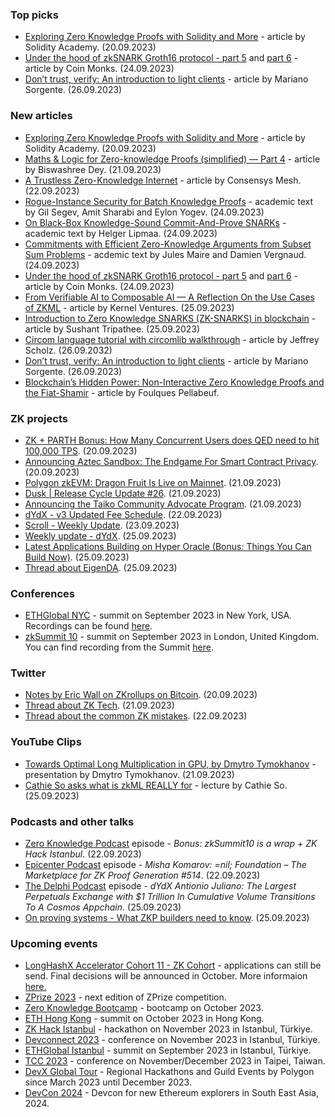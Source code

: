 ### Top picks
* [Exploring Zero Knowledge Proofs with Solidity and More](https://medium.com/@solidity101/exploring-zero-knowledge-proofs-with-solidity-and-more-%EF%B8%8F-%EF%B8%8F-cc918ee89b4a) - article by Solidity Academy. (20.09.2023)
* [Under the hood of zkSNARK Groth16 protocol - part 5](https://medium.com/coinmonks/under-the-hood-of-zksnark-groth16-protocol-part-5-2a958f7051c2) and [part 6](https://medium.com/coinmonks/under-the-hood-of-zksnark-groth16-protocol-part-6-b9aa952a2ce2) - article by Coin Monks. (24.09.2023)
* [Don’t trust, verify: An introduction to light clients](https://a16zcrypto.com/posts/article/an-introduction-to-light-clients/) - article by  Mariano Sorgente. (26.09.2023)

### New articles 
* [Exploring Zero Knowledge Proofs with Solidity and More](https://medium.com/@solidity101/exploring-zero-knowledge-proofs-with-solidity-and-more-%EF%B8%8F-%EF%B8%8F-cc918ee89b4a) - article by Solidity Academy. (20.09.2023)
* [Maths & Logic for Zero-knowledge Proofs (simplified) — Part 4](https://medium.com/@biswashreedey/maths-logic-for-zero-knowledge-proofs-simplified-part-4-ea5164ae1d99) - article by Biswashree Dey. (21.09.2023)
* [A Trustless Zero-Knowledge Internet](https://consensysmesh.medium.com/a-trustless-zero-knowledge-internet-be8045cd05fb) - article by Consensys Mesh. (22.09.2023)
* [Rogue-Instance Security for Batch Knowledge Proofs](https://eprint.iacr.org/2023/1420.pdf) - academic text by Gil Segev, Amit Sharabi and Eylon Yogev. (24.09.2023)
* [On Black-Box Knowledge-Sound Commit-And-Prove SNARKs](https://eprint.iacr.org/2023/1416.pdf) - academic text by Helger Lipmaa. (24.09.2023)
* [Commitments with Efficient Zero-Knowledge Arguments from Subset Sum Problems](https://eprint.iacr.org/2023/1452.pdf) - acdemic text by Jules Maire and Damien Vergnaud. (24.09.2023)
* [Under the hood of zkSNARK Groth16 protocol - part 5](https://medium.com/coinmonks/under-the-hood-of-zksnark-groth16-protocol-part-5-2a958f7051c2) and [part 6](https://medium.com/coinmonks/under-the-hood-of-zksnark-groth16-protocol-part-6-b9aa952a2ce2) - article by Coin Monks. (24.09.2023)
* [From Verifiable AI to Composable AI — A Reflection On the Use Cases of ZKML](https://medium.com/@KernelVentures/from-verifiable-ai-to-composable-ai-a-reflection-on-the-use-cases-of-zkml-dd59c028b9fd) - article by Kernel Ventures. (25.09.2023)
* [Introduction to Zero Knowledge SNARKS (ZK-SNARKS) in blockchain](https://medium.com/@susantripathee/introduction-to-zero-knowledge-snarks-zk-snarks-in-blockchain-f5edffc13f57) - article by Sushant Tripathee. (25.09.2023)
* [Circom language tutorial with circomlib walkthrough](https://www.rareskills.io/post/circom-tutorial) - article by Jeffrey Scholz. (26.09.2032)
* [Don’t trust, verify: An introduction to light clients](https://a16zcrypto.com/posts/article/an-introduction-to-light-clients/) - article by  Mariano Sorgente. (26.09.2023)
* [Blockchain’s Hidden Power: Non-Interactive Zero Knowledge Proofs and the Fiat-Shamir](https://medium.com/@pellabeuf/blockchains-hidden-power-non-interactive-zero-knowledge-proofs-and-the-fiat-shamir-22fad0577189) - article by Foulques Pellabeuf.

### ZK projects
* [ZK + PARTH Bonus: How Many Concurrent Users does QED need to hit 100,000 TPS](https://qedprotocol.com/blog/posts/bonus-post-users-for-100k-tps/). (20.09.2023)
* [Announcing Aztec Sandbox: The Endgame For Smart Contract Privacy](https://medium.com/aztec-protocol/announcing-aztec-sandbox-the-endgame-for-smart-contract-privacy-f7f883ae352d). (20.09.2023)
* [Polygon zkEVM: Dragon Fruit Is Live on Mainnet](https://polygon.technology/blog/polygon-zkevm-dragon-fruit-is-live-on-mainnet). (21.09.2023)
* [Dusk | Release Cycle Update #26](https://dusk.network/news/release-cycle-update-26). (21.09.2023)
* [Announcing the Taiko Community Advocate Program](https://taiko.mirror.xyz/pQNHD3STgu6SYGTJtoCz0G3DbT5vHirGt_oMBU28dzQ). (21.09.2023)
* [dYdX - v3 Updated Fee Schedule](https://dydx.exchange/blog/v3-updated-fee-schedule). (22.09.2023)
* [Scroll - Weekly Update](https://twitter.com/Scroll_ZKP/status/1705445284879425962). (23.09.2023)
* [Weekly update - dYdX](https://twitter.com/dydxfoundation/status/1706376165198278913). (25.09.2023) 
* [Latest Applications Building on Hyper Oracle (Bonus: Things You Can Build Now)](https://mirror.xyz/hyperoracleblog.eth/Tik3nBI9mw05Ql_aHKZqm4hNxfxaEQdDAKn7JKcx0xQ). (25.09.2023)
* [Thread about EigenDA](https://twitter.com/eigenlayer/status/1706349539169538241). (25.09.2023)

### Conferences
* [ETHGlobal NYC](https://ethglobal.com/events/newyork2023) - summit on September 2023 in New York, USA. Recordings can be found [here](https://www.youtube.com/playlist?list=PLXzKMXK2aHh7hzYpBqmzRrHOEE4RGpppJ).
* [zkSummit 10](https://www.zksummit.com/) - summit on September 2023 in London, United Kingdom. You can find recording from the Summit [here](https://www.youtube.com/watch?v=9VigkMeh-og).

### Twitter
* [Notes by Eric Wall on ZKrollups on Bitcoin](https://twitter.com/ercwl/status/1704498757339955353). (20.09.2023)
* [Thread about ZK Tech](https://twitter.com/Shaughnessy119/status/1704624832959132104). (21.09.2023)
* [Thread about the common ZK mistakes](https://twitter.com/ZKValidator/status/1705281214859354442). (22.09.2023)

### YouTube Clips
* [Towards Optimal Long Multiplication in GPU, by Dmytro Tymokhanov](https://www.youtube.com/watch?v=pSnwbQLln2A) - presentation by Dmytro Tymokhanov. (21.09.2023)
* [Cathie So asks what is zkML REALLY for](https://www.youtube.com/watch?v=rRFXJWDGD9s) - lecture by Cathie So. (25.09.2023)

### Podcasts and other talks
* [Zero Knowledge Podcast](https://zeroknowledge.fm/bonus-zksummit10-is-a-wrap-zk-hack-istanbul/) episode - *Bonus: zkSummit10 is a wrap + ZK Hack Istanbul*. (22.09.2023) 
* [Epicenter Podcast](https://www.youtube.com/watch?v=RcuCbph5pco) episode - *Misha Komarov: =nil; Foundation – The Marketplace for ZK Proof Generation #514*. (22.09.2023)
* [The Delphi Podcast](https://open.spotify.com/episode/5noXkZH2CfZgx393jNDljF?si=fca54556b0084da2) episode - *dYdX Antionio Juliano: The Largest Perpetuals Exchange with $1 Trillion In Cumulative Volume Transitions To A Cosmos Appchain*. (25.09.2023)
* [On proving systems - What ZKP builders need to know](https://www.youtube.com/watch?v=R7BjXuz4lNc). (25.09.2023)

### Upcoming events
* [LongHashX Accelerator Cohort 11 - ZK Cohort](https://longhashventures.typeform.com/ZKCohort?typeform-source=t.co) - applications can still be send. Final decisions will be announced in October. More informaion [here.](https://www.longhash.vc/accelerator/zk-accelerator/)
* [ZPrize 2023](https://www.zprize.io/#2023) - next edition of ZPrize competition.
* [Zero Knowledge Bootcamp](https://www.rareskills.io/) - bootcamp on October 2023.
* [ETH Hong Kong](https://www.ethhongkong.co/) - summit on October 2023 in Hong Kong.
* [ZK Hack Istanbul](https://www.zkistanbul.com/) - hackathon on November 2023 in Istanbul, Türkiye.
* [Devconnect 2023](https://devconnect.org/) - conference on November 2023 in Istanbul, Türkiye.
* [ETHGlobal Istanbul](https://ethglobal.com/events/istanbul) - summit on September 2023 in Istanbul, Türkiye.
* [TCC 2023](https://tcc.iacr.org/2023/) - conference on November/December 2023 in Taipei, Taiwan.
* [DevX Global Tour](https://polygon.technology/blog/polygon-labs-announces-devx-global-tour) - Regional Hackathons and Guild Events by Polygon since March 2023 until December 2023.
* [DevCon 2024](https://devcon.org/) - Devcon for new Ethereum explorers in South East Asia, 2024.
